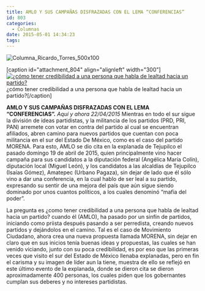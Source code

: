 ```yaml
---
title: AMLO Y SUS CAMPAÑAS DISFRAZADAS CON EL LEMA “CONFERENCIAS”
id: 803
categories:
  - Columnas
date: 2015-05-01 14:34:23
tags:
---
```


![Columna_Ricardo_Torres_500x100](http://www.laredsemanario.com/wp-content/uploads/2015/04/Columna_Ricardo_Torres_500x100.png)

[caption id="attachment_804" align="alignleft" width="300"][![¿cómo tener credibilidad a una persona que habla de lealtad hacia un partido?](http://www.laredsemanario.com/wp-content/uploads/2015/05/columna_ricardo_num03-300x207.jpg)](http://www.laredsemanario.com/wp-content/uploads/2015/05/columna_ricardo_num03.jpg) ¿cómo tener credibilidad a una persona que habla de lealtad hacia un partido?[/caption]

**AMLO Y SUS CAMPAÑAS DISFRAZADAS CON EL LEMA “CONFERENCIAS”.**
_Aquí y ahora
22/04/2015_
Mientras en todo el sur sigue la división de ideas partidistas, y la militancia de los partidos (PRD, PRI, PAN) arremete con votar en contra del partido al cual se encuentran afiliados, abren camino para nuevos partidos que cuentan con poca militancia en el sur del Estado De México, como es el caso del partido MORENA. Para esto, AMLO se dio cita en la explanada de Tejupilco el pasado domingo 19 de abril de 2015, quien principalmente vino hacer campaña para sus candidatos a la diputación federal (Angélica María Colín), diputación local (Miguel León), y los candidatos a las alcaldías de Tejupilco (Isaías Gómez), Amatepec (Urbano Pagaza), sin dejar de lado que él sólo vino a dar una conferencia, en la cual hablo de ser leal a su partido, expresando su sentir de una mejora del país que aún sigue siendo dominado por unos cuantos políticos, a los cuales denominó “mafia del poder”.

La pregunta es ¿como tener credibilidad a una persona que habla de lealtad hacia un partido? cuando él (AMLO), ha pasado por un sinfín de partidos, iniciando como priista después pasando a ser perredista, creando nuevos partidos y dejándolos en el camino. Tal es el caso de Movimiento Ciudadano, ahora crea una nueva propuesta llamada MORENA, sin dejar en claro que en sus inicios tenía buenas ideas y propuestas, las cuales se han venido viciando, junto con su poca credibilidad, es por eso que las primeras veces que visito el sur del Estado de México llenaba explanadas, pero en fin el carisma y su imagen de líder aun la tiene, muestra de ello se reflejó en este último evento de la explanada, donde se dieron cita se dieron aproximadamente 400 personas, los cuales piden que los gobernantes cumplan sus deberes y no intereses partidistas.